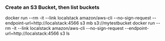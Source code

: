 ### Create an S3 Bucket, then list buckets
docker run --rm -it --link localstack amazon/aws-cli --no-sign-request --endpoint-url=http://localstack:4566 s3 mb s3://mytestbucket
docker run --rm -it --link localstack amazon/aws-cli --no-sign-request --endpoint-url=http://localstack:4566 s3 ls
